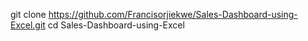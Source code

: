 git clone https://github.com/Francisorjiekwe/Sales-Dashboard-using-Excel.git
cd Sales-Dashboard-using-Excel
